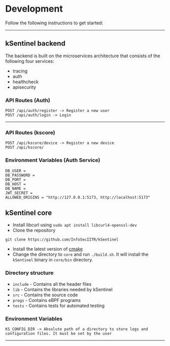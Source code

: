 # Development
Follow the following instructions to get started:

<hr>

## kSentinel backend
The backend is built on the microservices architecture that consists of the following four services:
- tracing
- auth
- healthcheck
- apisecurity

### API Routes (Auth)
```
POST /api/auth/register -> Register a new user
POST /api/auth/login -> Login
```
<hr>

### API Routes (kscore)
```
POST /api/kscore/device -> Register a new device
POST /api/kscore/
```

### Environment Variables (Auth Service)
```
DB_USER = 
DB_PASSWORD = 
DB_PORT = 
DB_HOST = 
DB_NAME = 
JWT_SECRET = 
ALLOWED_ORIGINS = "http://127.0.0.1:5173, http://localhost:5173"
```
## kSentinel core
- Install libcurl using `sudo apt install libcurl4-openssl-dev`
- Clone the repository 
```
git clone https://github.com/InfoSecIITR/kSentinel
```
- Install the latest version of [cmake](https://cmake.org/)
- Change the directory to `core` and run `./build.sh`. It will install the `kSentinel` binary in `core/bin` directory.

### Directory structure
- `include` - Contains all the header files
- `lib` - Contains the libraries needed by kSentinel
- `src` - Contains the source code
- `progs` - Contains eBPF programs
- `tests` - Contains tests for automated testing

### Environment Variables
```
KS_CONFIG_DIR -> Absolute path of a directory to store logs and configuration files. It must be set by the user
```

<hr>
